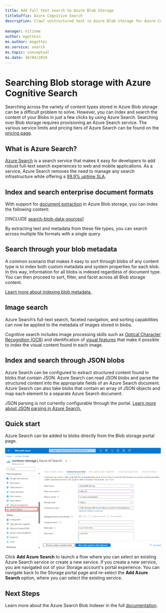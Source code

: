 ```yaml
---
title: Add full text search to Azure Blob Storage
titleSuffix: Azure Cognitive Search
description: Crawl unstructured text in Azure Blob storage for Azure Cognitive Search indexing using the HTTP REST API.

manager: nitinme
author: mgottein 
ms.author: magottei
ms.service: search
ms.topic: conceptual
ms.date: 10/04/2019
---
```


# Searching Blob storage with Azure Cognitive Search

Searching across the variety of content types stored in Azure Blob storage can be a difficult problem to solve. However, you can index and search the content of your Blobs in just a few clicks by using Azure Search. Searching over Blob storage requires provisioning an Azure Search service. The various service limits and pricing tiers of Azure Search can be found on the [pricing page](https://aka.ms/azspricing).

## What is Azure Search?
[Azure Search](https://aka.ms/whatisazsearch) is a search service that makes it easy for developers to add robust full-text search  experiences to web and mobile applications. As a service, Azure Search removes the need to manage any search infrastructure while offering a [99.9% uptime SLA](https://aka.ms/azuresearchsla).

## Index and search enterprise document formats
With support for [document extraction](https://aka.ms/azsblobindexer) in Azure Blob storage, you can index the following content:

[!INCLUDE [search-blob-data-sources](../../includes/search-blob-data-sources.md)]

By extracting text and metadata from these file types, you can search across multiple file formats with a single query. 

## Search through your blob metadata
A common scenario that makes it easy to sort through blobs of any content type is to index both custom  metadata and system properties for each blob. In this way, information for all blobs is indexed regardless of document type. You can then proceed to sort, filter, and facet across all Blob storage content.

[Learn more about indexing blob metadata.](https://aka.ms/azsblobmetadataindexing)

## Image search
Azure Search’s full-text search, faceted navigation, and sorting capabilities can now be applied to the metadata of images stored in blobs.

Cognitive search includes image processing skills such as [Optical Character Recognition (OCR)](cognitive-search-skill-ocr.md) and identification of [visual features](cognitive-search-skill-image-analysis.md) that make it possible to index the visual content found in each image.

## Index and search through JSON blobs
Azure Search can be configured to extract structured content found in blobs that contain JSON. Azure Search can read JSON blobs and parse the structured content into the appropriate fields of an Azure Search document. Azure Search can also take blobs that contain an array of JSON objects and map each element to a separate Azure Search document.

JSON parsing is not currently configurable through the portal. [Learn more about JSON parsing in Azure Search.](https://aka.ms/azsjsonblobindexing)

## Quick start
Azure Search can be added to blobs directly from the Blob storage portal page.

![](./media/search-blob-storage-integration/blob-blade.png)

Click **Add Azure Search** to launch a flow where you can select an existing Azure Search service or create a new service. If you create a new service, you are navigated out of your Storage account's portal experience. You can navigate back to the Storage portal page and re-select the **Add Azure Search** option, where you can select the existing service.

## Next Steps
Learn more about the Azure Search Blob Indexer in the full [documentation](https://aka.ms/azsblobindexer).
